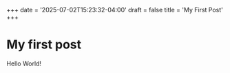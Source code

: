 +++
date = '2025-07-02T15:23:32-04:00'
draft = false
title = 'My First Post'
+++

# My first post

Hello World!
